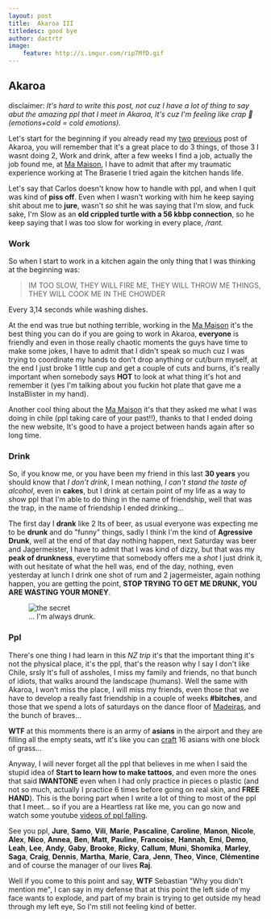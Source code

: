 ```yaml
---
layout: post
title:  Akaroa III
titledesc: good bye
author: dactrtr
image:
    feature: http://i.imgur.com/rip7MfD.gif
---
```


## Akaroa
disclaimer: *It's hard to write this post, not cuz I have a lot of thing to say abut the amazing ppl that I meet in Akaroa, It's cuz I'm feeling like crap 💩 (emotions+cold = cold emotions).*
 
Let's start for the beginning if you already read my [two](http://dactrtr.rocks/Akaroa/) [previous](http://dactrtr.rocks/Akaroa-2/) post of Akaroa, you will remember that it's a great place to do 3 things, of those 3 I wasnt doing 2, Work and drink, after a few weeks I find a job, actually the job found me, at [Ma Maison](mamaison.co.nz), I have to admit that after my traumatic experience working at The Braserie I tried again the kitchen hands life.

Let's say that Carlos doesn't know how to handle with ppl, and when I quit was kind of **piss off**. Even when I wasn't working with him he keep saying shit about me to **jure**, wasn't *so* shit he was saying that I'm slow, and fuck sake, I'm Slow as an **old crippled turtle with a 56 kbbp connection**, so he keep saying that I was too slow for working in every place, */rant.*
 
### Work
 
So when I start to work in a kitchen again the only thing that I was thinking at the beginning was:
 
> IM TOO SLOW, THEY WILL FIRE ME, THEY WILL THROW ME THINGS, THEY WILL COOK ME IN THE CHOWDER
 
Every 3,14 seconds while washing dishes.
 
At the end was true but nothing terrible, working in the [Ma Maison](mamaison.co.nz) it's the best thing you can do if you are going to work in Akaroa, **everyone** is friendly and even in those really chaotic moments the guys have time to make some jokes, I have to admit that I didn't speak so much cuz I was trying to coordinate my hands to don't drop anything or cut/burn myself, at the end I just broke 1 little cup and get a couple of cuts and burns, it's really important when somebody says **HOT** to look at what thing it's hot and remember it (yes I'm talking about you fuckin hot plate that gave me a InstaBlister in my hand).
 
Another cool thing about the [Ma Maison](mamaison.co.nz) it's that they asked me what I was doing in chile (ppl taking care of your past!!), thanks to that I ended doing the new website, It's good to have a project between hands again after so long time.
 
 
### Drink
 
So, if you know me, or you have been my friend in this last **30 years** you should know that *I don't drink*, I mean nothing, *I can't stand the taste of alcohol*, even in **cakes**, but I drink at certain point of my life as a way to show ppl that I'm able to do thing in the name of friendship, well that was the trap, in the name of friendship I ended drinking...
 
The first day I **drank** like 2 lts of beer, as usual everyone was expecting me to be **drunk** and do "funny" things, sadly I think I'm the kind of **Agressive Drunk**, well at the end of that day nothing happen, next Saturday was beer and Jagermeister, I have to admit that I was kind of dizzy, but that was my **peak of drunkness**, everytime that somebody offers me a *shot* I just drink it, with out hesitate of what the hell was, end of the day, nothing, even yesterday at lunch I drink one shot of rum and 2 jagermeister, again nothing happen, you are getting the point, **STOP TRYING TO GET ME DRUNK, YOU ARE WASTING YOUR MONEY**.

 
 <figure class="figimg">
<img src="http://i.giphy.com/13PVtc14fuW3y8.gif" alt="the secret">
<figcaption>
... I'm always drunk.
</figcaption>
</figure>

### Ppl

There's one thing I had learn in this *NZ trip* it's that the important thing it's not the physical place, it's the ppl, that's the reason why I say I don't like Chile, srsly It's full of assholes, I miss my family and friends, no that bunch of idiots, that walks around the landscape (humans). Well the same with Akaroa, I won't miss the place, I will miss my friends, even those that we have to develop a really fast friendship in a couple of weeks **#bitches**, and those that we spend a lots of saturdays on the dance floor of [Madeiras](http://www.madeirahotel.co.nz/), and the bunch of braves... 


**WTF** at this momments there is an army of **asians** in the airport and they are filling all the empty seats, wtf it's like you can [craft](http://i.giphy.com/Z5i8Klu6dNUaI.gif) 16 asians with one block of grass...


Anyway, I will never forget all the ppl that believes in me when I said the stupid idea of **Start to learn how to make tattoos**, and even more the ones that said **IWANTONE** even when I had only practice in pieces o plastic (and not so much, actually I practice 6 times before going on real skin, and **FREE HAND**). This is the boring part when I write a lot of thing to most of the ppl that I meet... so if you are a Heartless rat like me, you can go now and watch some youtube [videos of ppl falling](https://www.youtube.com/watch?v=07nN8nK7gLo).

See you ppl, **Jure**, **Samo**, **Vili**, **Marie**, **Pascaline**, **Caroline**, **Manon**, **Nicole**, **Alex**, **Nico**, **Annea**, **Ben**, **Matt**, **Pauline**, **Francoise**, **Hannah**, **Emi**, **Demo**, **Leah**, **Lee**, **Andy**, **Gaby**, **Brooke**, **Ricky**, **Callum**, **Muni**, **Shomika**, **Marley**, **Saga**, **Craig**, **Dennis**, **Martha**, **Marie**, **Cara**, **Jenn**, **Theo**, **Vince**, **Clémentine** and of course the manager of our lives **Raj**.

Well if you come to this point and say, **WTF** Sebastian "Why you didn't mention me", I can say in my defense that at this point the left side of my face wants to explode, and part of my brain is trying to get outside my head through my left eye, So I'm still not feeling kind of better. 
